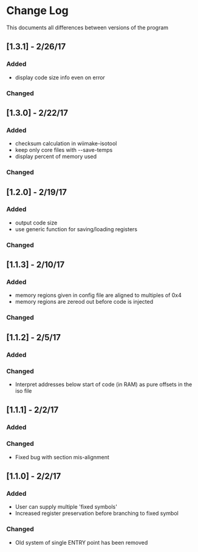 # Change Log
This documents all differences between versions of the program

## [1.3.1] - 2/26/17
### Added

- display code size info even on error

### Changed

## [1.3.0] - 2/22/17
### Added

- checksum calculation in wiimake-isotool
- keep only core files with --save-temps
- display percent of memory used

### Changed

## [1.2.0] - 2/19/17
### Added

- output code size
- use generic function for saving/loading registers

### Changed

## [1.1.3] - 2/10/17
### Added

- memory regions given in config file are aligned to
    multiples of 0x4
- memory regions are zereod out before code is injected

### Changed

## [1.1.2] - 2/5/17
### Added

### Changed

- Interpret addresses below start of code (in RAM) as pure
    offsets in the iso file

## [1.1.1] - 2/2/17
### Added

### Changed

- Fixed bug with section mis-alignment

## [1.1.0] - 2/2/17
### Added

- User can supply multiple 'fixed symbols'
- Increased register preservation before branching to fixed symbol

### Changed

- Old system of single ENTRY point has been removed 


